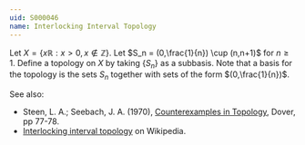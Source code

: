 ```yaml
---
uid: S000046
name: Interlocking Interval Topology
---
```

Let $X = \{x \mathbb{R} : x > 0, x \notin \mathbb{Z}\}$. Let $S_n = (0,\frac{1}{n}) \cup (n,n+1)$ for $n \geq 1$. Define a topology on $X$ by taking $\{S_n\}$ as a subbasis. Note that a basis for the topology is the sets $S_n$ together with sets of the form $(0,\frac{1}{n})$.

See also:

* Steen, L. A.; Seebach, J. A. (1970), [Counterexamples in Topology](http://books.google.com/books/about/Counterexamples_in_Topology.html?id=DkEuGkOtSrUC), Dover, pp 77-78.
* [Interlocking interval topology](http://en.wikipedia.org/wiki/Interlocking_interval_topology) on Wikipedia.

